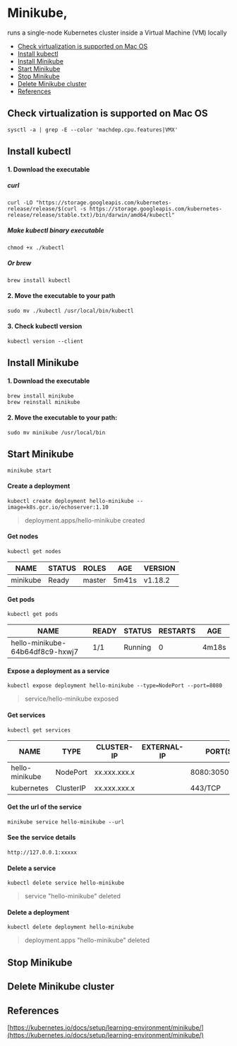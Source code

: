 # Minikube,
runs a single-node Kubernetes cluster inside a Virtual Machine (VM) locally

* [Check virtualization is supported on Mac OS](https://github.com/Ariel-Yu/database-kubernetes/blob/master/database/minikube.md#check-virtualization-is-supported-on-mac-os)
* [Install kubectl](https://github.com/Ariel-Yu/database-kubernetes/blob/master/database/minikube.md#install-kubectl)
* [Install Minikube](https://github.com/Ariel-Yu/database-kubernetes/blob/master/database/minikube.md#install-minikube)
* [Start Minikube](https://github.com/Ariel-Yu/database-kubernetes/blob/master/database/minikube.md#start-minikube)
* [Stop Minikube](https://github.com/Ariel-Yu/database-kubernetes/blob/master/database/minikube.md#stop-minikube)
* [Delete Minikube cluster](https://github.com/Ariel-Yu/database-kubernetes/blob/master/database/minikube.md#delete-minikube-cluster)
* [References](https://github.com/Ariel-Yu/database-kubernetes/blob/master/database/minikube.md#references)

## Check virtualization is supported on Mac OS
```
sysctl -a | grep -E --color 'machdep.cpu.features|VMX'
```

## Install kubectl
#### 1. Download the executable
##### curl
```
curl -LO "https://storage.googleapis.com/kubernetes-release/release/$(curl -s https://storage.googleapis.com/kubernetes-release/release/stable.txt)/bin/darwin/amd64/kubectl"
```
##### Make kubectl binary executable
```
chmod +x ./kubectl
```
##### Or brew
```
brew install kubectl
```

#### 2. Move the executable to your path
```
sudo mv ./kubectl /usr/local/bin/kubectl
```

#### 3. Check kubectl version
```
kubectl version --client
```

## Install Minikube
#### 1. Download the executable
```
brew install minikube
brew reinstall minikube
```

#### 2. Move the executable to your path:
```
sudo mv minikube /usr/local/bin
```

## Start Minikube
```
minikube start
```

#### Create a deployment
```
kubectl create deployment hello-minikube --image=k8s.gcr.io/echoserver:1.10
```
> deployment.apps/hello-minikube created

#### Get nodes
```
kubectl get nodes
```
NAME | STATUS | ROLES | AGE | VERSION
---- | ------ | ----- | --- | -------
minikube | Ready | master | 5m41s | v1.18.2

#### Get pods
```
kubectl get pods
```
NAME | READY | STATUS | RESTARTS | AGE
---- | ------ | ----- | -------- | ---
hello-minikube-64b64df8c9-hxwj7 | 1/1 | Running | 0 | 4m18s

#### Expose a deployment as a service
```
kubectl expose deployment hello-minikube --type=NodePort --port=8080
```
> service/hello-minikube exposed

#### Get services
```
kubectl get services
```
NAME | TYPE | CLUSTER-IP | EXTERNAL-IP | PORT(S) | AGE
---- | ---- | ---------- | ----------- | ------- | ---
hello-minikube | NodePort | xx.xxx.xxx.x | <none> | 8080:30507/TCP | 17m
kubernetes | ClusterIP | xx.xxx.xxx.x | <none> | 443/TCP | 28m

#### Get the url of the service
```
minikube service hello-minikube --url
```

#### See the service details
`http://127.0.0.1:xxxxx `

#### Delete a service
```
kubectl delete service hello-minikube
```
> service "hello-minikube" deleted

#### Delete a deployment
```
kubectl delete deployment hello-minikube
```
> deployment.apps "hello-minikube" deleted

## Stop Minikube

## Delete Minikube cluster

## References
[https://kubernetes.io/docs/setup/learning-environment/minikube/](https://kubernetes.io/docs/setup/learning-environment/minikube/) 
